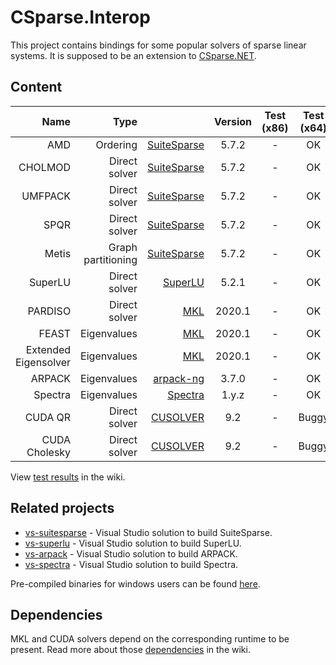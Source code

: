 # CSparse.Interop

This project contains bindings for some popular solvers of sparse linear systems. It is supposed to be an extension to [CSparse.NET](https://github.com/wo80/CSparse.NET).

## Content

| Name      | Type |          | Version | Test (x86)  | Test (x64) |
|----------:|-----:|---------:|:-------:|:-----------:|:----------:|
| AMD     | Ordering      | [SuiteSparse](https://github.com/DrTimothyAldenDavis/SuiteSparse) | 5.7.2 | - | OK |
| CHOLMOD | Direct solver | [SuiteSparse](https://github.com/DrTimothyAldenDavis/SuiteSparse) | 5.7.2 | - | OK |
| UMFPACK | Direct solver | [SuiteSparse](https://github.com/DrTimothyAldenDavis/SuiteSparse) | 5.7.2 | - | OK |
| SPQR    | Direct solver | [SuiteSparse](https://github.com/DrTimothyAldenDavis/SuiteSparse) | 5.7.2 | - | OK |
| Metis   | Graph partitioning | [SuiteSparse](https://github.com/DrTimothyAldenDavis/SuiteSparse) | 5.7.2 | - | OK |
| SuperLU | Direct solver | [SuperLU](http://crd-legacy.lbl.gov/~xiaoye/SuperLU/) | 5.2.1 | - | OK |
| PARDISO | Direct solver | [MKL](https://software.intel.com/en-us/mkl-developer-reference-c-intel-mkl-pardiso-parallel-direct-sparse-solver-interface) | 2020.1 | - | OK |
| FEAST   | Eigenvalues   | [MKL](https://software.intel.com/en-us/mkl-developer-reference-c-the-feast-algorithm) | 2020.1 | - | OK |
| Extended Eigensolver | Eigenvalues   | [MKL](https://software.intel.com/en-us/mkl-developer-reference-c-extended-eigensolver-interfaces-for-extremal-eigenvalues/singular-values) | 2020.1 | - | OK |
| ARPACK  | Eigenvalues   | [arpack-ng](https://github.com/opencollab/arpack-ng) | 3.7.0 | - | OK |
| Spectra  | Eigenvalues   | [Spectra](https://github.com/yixuan/spectra) | 1.y.z | - | OK |
| CUDA QR       | Direct solver | [CUSOLVER](https://developer.nvidia.com/cusolver) | 9.2 | - | Buggy |
| CUDA Cholesky | Direct solver | [CUSOLVER](https://developer.nvidia.com/cusolver) | 9.2 | - | Buggy |

View [test results](https://github.com/wo80/csparse-interop/wiki/Test-Results) in the wiki.

## Related projects

* [vs-suitesparse](https://github.com/wo80/vs-suitesparse/) - Visual Studio solution to build SuiteSparse.
* [vs-superlu](https://github.com/wo80/vs-superlu/) - Visual Studio solution to build SuperLU.
* [vs-arpack](https://github.com/wo80/vs-arpack/) - Visual Studio solution to build ARPACK.
* [vs-spectra](https://github.com/wo80/vs-spectra/) - Visual Studio solution to build Spectra.

Pre-compiled binaries for windows users can be found [here](http://wo80.bplaced.net/math/packages.html).

## Dependencies

MKL and CUDA solvers depend on the corresponding runtime to be present. Read more about those [dependencies](https://github.com/wo80/csparse-interop/wiki/Dependencies) in the wiki.
